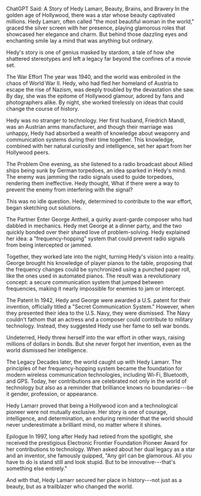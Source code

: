 ChatGPT Said: A Story of Hedy Lamarr, Beauty, Brains, and Bravery
In the golden age of Hollywood, there was a star whose beauty captivated millions. Hedy Lamarr, often called "the most beautiful woman in the world," graced the silver screen with her presence, playing glamorous roles that showcased her elegance and charm. But behind those dazzling eyes and enchanting smile lay a mind that was anything but ordinary.

Hedy's story is one of genius masked by stardom, a tale of how she shattered stereotypes and left a legacy far beyond the confines of a movie set.

The War Effort
The year was 1940, and the world was embroiled in the chaos of World War II. Hedy, who had fled her homeland of Austria to escape the rise of Nazism, was deeply troubled by the devastation she saw. By day, she was the epitome of Hollywood glamour, adored by fans and photographers alike. By night, she worked tirelessly on ideas that could change the course of history.

Hedy was no stranger to technology. Her first husband, Friedrich Mandl, was an Austrian arms manufacturer, and though their marriage was unhappy, Hedy had absorbed a wealth of knowledge about weaponry and communication systems during their time together. This knowledge, combined with her natural curiosity and intelligence, set her apart from her Hollywood peers.

The Problem
One evening, as she listened to a radio broadcast about Allied ships being sunk by German torpedoes, an idea sparked in Hedy's mind. The enemy was jamming the radio signals used to guide torpedoes, rendering them ineffective. Hedy thought, What if there were a way to prevent the enemy from interfering with the signal?

This was no idle question. Hedy, determined to contribute to the war effort, began sketching out solutions.

The Partner
Enter George Antheil, a quirky avant-garde composer who had dabbled in mechanics. Hedy met George at a dinner party, and the two quickly bonded over their shared love of problem-solving. Hedy explained her idea: a "frequency-hopping" system that could prevent radio signals from being intercepted or jammed.

Together, they worked late into the night, turning Hedy's vision into a reality. George brought his knowledge of player pianos to the table, proposing that the frequency changes could be synchronized using a punched paper roll, like the ones used in automated pianos. The result was a revolutionary concept: a secure communication system that jumped between frequencies, making it nearly impossible for enemies to jam or intercept.

The Patent
In 1942, Hedy and George were awarded a U.S. patent for their invention, officially titled a "Secret Communication System." However, when they presented their idea to the U.S. Navy, they were dismissed. The Navy couldn't fathom that an actress and a composer could contribute to military technology. Instead, they suggested Hedy use her fame to sell war bonds.

Undeterred, Hedy threw herself into the war effort in other ways, raising millions of dollars in bonds. But she never forgot her invention, even as the world dismissed her intelligence.

The Legacy
Decades later, the world caught up with Hedy Lamarr. The principles of her frequency-hopping system became the foundation for modern wireless communication technologies, including Wi-Fi, Bluetooth, and GPS. Today, her contributions are celebrated not only in the world of technology but also as a reminder that brilliance knows no boundaries---be it gender, profession, or appearance.

Hedy Lamarr proved that being a Hollywood icon and a technological pioneer were not mutually exclusive. Her story is one of courage, intelligence, and determination, an enduring reminder that the world should never underestimate a brilliant mind, no matter where it shines.

Epilogue
In 1997, long after Hedy had retired from the spotlight, she received the prestigious Electronic Frontier Foundation Pioneer Award for her contributions to technology. When asked about her dual legacy as a star and an inventor, she famously quipped, "Any girl can be glamorous. All you have to do is stand still and look stupid. But to be innovative---that's something else entirely."

And with that, Hedy Lamarr secured her place in history---not just as a beauty, but as a trailblazer who changed the world.